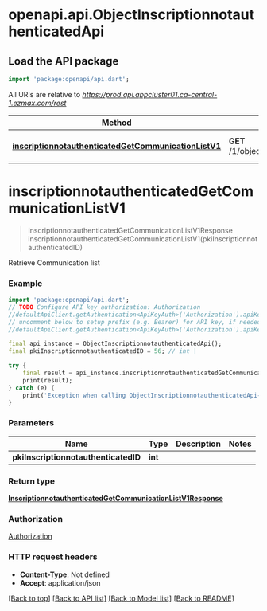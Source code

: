 # openapi.api.ObjectInscriptionnotauthenticatedApi

## Load the API package
```dart
import 'package:openapi/api.dart';
```

All URIs are relative to *https://prod.api.appcluster01.ca-central-1.ezmax.com/rest*

Method | HTTP request | Description
------------- | ------------- | -------------
[**inscriptionnotauthenticatedGetCommunicationListV1**](ObjectInscriptionnotauthenticatedApi.md#inscriptionnotauthenticatedgetcommunicationlistv1) | **GET** /1/object/inscriptionnotauthenticated/{pkiInscriptionnotauthenticatedID}/getCommunicationList | Retrieve Communication list


# **inscriptionnotauthenticatedGetCommunicationListV1**
> InscriptionnotauthenticatedGetCommunicationListV1Response inscriptionnotauthenticatedGetCommunicationListV1(pkiInscriptionnotauthenticatedID)

Retrieve Communication list



### Example
```dart
import 'package:openapi/api.dart';
// TODO Configure API key authorization: Authorization
//defaultApiClient.getAuthentication<ApiKeyAuth>('Authorization').apiKey = 'YOUR_API_KEY';
// uncomment below to setup prefix (e.g. Bearer) for API key, if needed
//defaultApiClient.getAuthentication<ApiKeyAuth>('Authorization').apiKeyPrefix = 'Bearer';

final api_instance = ObjectInscriptionnotauthenticatedApi();
final pkiInscriptionnotauthenticatedID = 56; // int | 

try {
    final result = api_instance.inscriptionnotauthenticatedGetCommunicationListV1(pkiInscriptionnotauthenticatedID);
    print(result);
} catch (e) {
    print('Exception when calling ObjectInscriptionnotauthenticatedApi->inscriptionnotauthenticatedGetCommunicationListV1: $e\n');
}
```

### Parameters

Name | Type | Description  | Notes
------------- | ------------- | ------------- | -------------
 **pkiInscriptionnotauthenticatedID** | **int**|  | 

### Return type

[**InscriptionnotauthenticatedGetCommunicationListV1Response**](InscriptionnotauthenticatedGetCommunicationListV1Response.md)

### Authorization

[Authorization](../README.md#Authorization)

### HTTP request headers

 - **Content-Type**: Not defined
 - **Accept**: application/json

[[Back to top]](#) [[Back to API list]](../README.md#documentation-for-api-endpoints) [[Back to Model list]](../README.md#documentation-for-models) [[Back to README]](../README.md)

